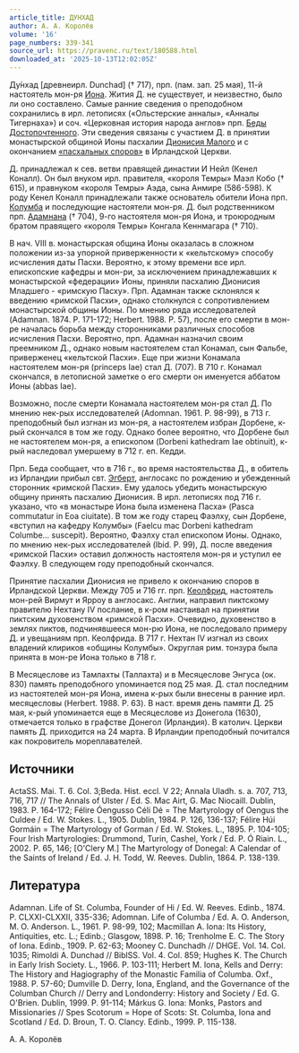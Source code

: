 ```yaml
---
article_title: ДУНХАД
author: А. А. Королёв
volume: '16'
page_numbers: 339-341
source_url: https://pravenc.ru/text/180588.html
downloaded_at: '2025-10-13T12:02:05Z'
---
```


Ду́нхад [древнеирл. Dunchad] († 717), прп. (пам. зап. 25 мая), 11-й настоятель мон-ря [Иона](https://pravenc.ru/text/Иона.html). Жития Д. не существует, и неизвестно, было ли оно составлено. Самые ранние сведения о преподобном сохранились в ирл. летописях («Ольстерские анналы», «Анналы Тигернаха») и соч. «Церковная история народа англов» прп. [Беды Достопочтенного](<https://pravenc.ru/text/Беда Достопочтенный.html>). Эти сведения связаны с участием Д. в принятии монастырской общиной Ионы пасхалии [Дионисия Малого](<https://pravenc.ru/text/Дионисия Малого.html>) и с окончанием [«пасхальных споров»](<https://pravenc.ru/text/ пасхальных споров .html>) в Ирландской Церкви.

Д. принадлежал к сев. ветви правящей династии И Нейл (Кенел Коналл). Он был внуком ирл. правителя, «короля Темры» Маэл Кобо († 615), и правнуком «короля Темры» Аэда, сына Анмире (586-598). К роду Кенел Коналл принадлежали также основатель обители Иона прп. [Колумба](https://pravenc.ru/text/Колумба.html) и последующие настоятели мон-ря. Д. был родственником прп. [Адамнана](https://pravenc.ru/text/Адамнана.html) († 704), 9-го настоятеля мон-ря Иона, и троюродным братом правящего «короля Темры» Конгала Кеннмагара († 710).

В нач. VIII в. монастырская община Ионы оказалась в сложном положении из-за упорной приверженности к «кельтскому» способу исчисления даты Пасхи. Вероятно, к этому времени все ирл. епископские кафедры и мон-ри, за исключением принадлежавших к монастырской «федерации» Ионы, приняли пасхалию Дионисия Младшего - «римскую Пасху». Прп. Адамнан также склонялся к введению «римской Пасхи», однако столкнулся с сопротивлением монастырской общины Ионы. По мнению ряда исследователей (Adamnan. 1874. P. 171-172; Herbert. 1988. P. 57), после его смерти в мон-ре началась борьба между сторонниками различных способов исчисления Пасхи. Вероятно, прп. Адамнан назначил своим преемником Д., однако новым настоятелем стал Конамал, сын Фальбе, приверженец «кельтской Пасхи». Еще при жизни Конамала настоятелем мон-ря (princeps Iae) стал Д. (707). В 710 г. Конамал скончался, в летописной заметке о его смерти он именуется аббатом Ионы (abbas Iae).

Возможно, после смерти Конамала настоятелем мон-ря стал Д. По мнению нек-рых исследователей (Adomnan. 1961. P. 98-99), в 713 г. преподобный был изгнан из мон-ря, а настоятелем избран Дорбене, к-рый скончался в том же году. Однако более вероятно, что Дорбене был не настоятелем мон-ря, а епископом (Dorbeni kathedram Iae obtinuit), к-рый наследовал умершему в 712 г. еп. Кедди.

Прп. Беда сообщает, что в 716 г., во время настоятельства Д., в обитель из Ирландии прибыл свт. [Эгберт](https://pravenc.ru/text/Эгберт.html), англосакс по рождению и убежденный сторонник «римской Пасхи». Ему удалось убедить монастырскую общину принять пасхалию Дионисия. В ирл. летописях под 716 г. указано, что «в монастыре Иона была изменена Пасха» (Pasca commutatur in Eoa ciuitate). В том же году старец Фаэлху, сын Дорбене, «вступил на кафедру Колумбы» (Faelcu mac Dorbeni kathedram Columbe... suscepit). Вероятно, Фаэлху стал епископом Ионы. Однако, по мнению нек-рых исследователей (Ibid. P. 99), Д. после введения «римской Пасхи» оставил должность настоятеля мон-ря и уступил ее Фаэлху. В следующем году преподобный скончался.

Принятие пасхалии Дионисия не привело к окончанию споров в Ирландской Церкви. Между 705 и 716 гг. прп. [Кеолфрид](https://pravenc.ru/text/Кеолфрид.html), настоятель мон-рей Вирмут и Ярроу в англосакс. Англии, направил пиктскому правителю Нехтану IV послание, в к-ром настаивал на принятии пиктским духовенством «римской Пасхи». Очевидно, духовенство в землях пиктов, подчинявшееся мон-рю Иона, не последовало примеру Д. и увещаниям прп. Кеолфрида. В 717 г. Нехтан IV изгнал из своих владений клириков «общины Колумбы». Округлая рим. тонзура была принята в мон-ре Иона только в 718 г.

В Месяцеслове из Тамлахты (Таллахта) и в Месяцеслове Энгуса (ок. 830) память преподобного упоминается под 25 мая. Д. стал последним из настоятелей мон-ря Иона, имена к-рых были внесены в ранние ирл. месяцесловы (Herbert. 1988. P. 63). В наст. время день памяти Д. 25 мая, к-рый упоминается еще в Месяцеслове из Донегола (1630), отмечается только в графстве Донегол (Ирландия). В католич. Церкви память Д. приходится на 24 марта. В Ирландии преподобный почитался как покровитель мореплавателей.

## Источники

ActaSS. Mai. T. 6. Col. 3;Beda. Hist. eccl. V 22; Annala Uladh. s. a. 707, 713, 716, 717 // The Annals of Ulster / Ed. S. Mac Airt, G. Mac Niocaill. Dublin, 1983. P. 164-172; Félire Óengusso Céli Dé = The Martyrology of Oengus the Culdee / Ed. W. Stokes. L., 1905. Dublin, 1984. P. 126, 136-137; Félire Húi Gormáin = The Martyrology of Gorman / Ed. W. Stokes. L., 1895. P. 104-105; Four Irish Martyrologies: Drummond, Turin, Cashel, York / Ed. P. Ó Riain. L., 2002. P. 65, 146; [O'Clery M.] The Martyrology of Donegal: A Calendar of the Saints of Ireland / Ed. J. H. Todd, W. Reeves. Dublin, 1864. P. 138-139.

## Литература

Adamnan. Life of St. Columba, Founder of Hi / Ed. W. Reeves. Edinb., 1874. P. CLXXI-CLXXII, 335-336; Adomnan. Life of Columba / Ed. A. O. Anderson, M. O. Anderson. L., 1961. P. 98-99, 102; Macmillan A. Iona: Its History, Antiquities, etc. L.; Edinb.; Glasgow, 1898. P. 16; Trenholme E. C. The Story of Iona. Edinb., 1909. P. 62-63; Mooney C. Dunchadh // DHGE. Vol. 14. Col. 1035; Rimoldi A. Dunchad // BiblSS. Vol. 4. Col. 859; Hughes K. The Church in Early Irish Society. L., 1966. P. 103-111; Herbert M. Iona, Kells and Derry: The History and Hagiography of the Monastic Familia of Columba. Oxf., 1988. P. 57-60; Dumville D. Derry, Iona, England, and the Governance of the Columban Church // Derry and Londonderry: History and Society / Ed. G. O'Brien. Dublin, 1999. P. 91-114; Márkus G. Iona: Monks, Pastors and Missionaries // Spes Scotorum = Hope of Scots: St. Columba, Iona and Scotland / Ed. D. Broun, T. O. Clancy. Edinb., 1999. P. 115-138.

А. А. Королёв
